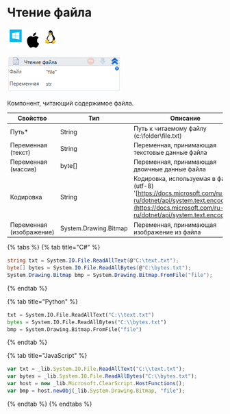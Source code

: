 # Чтение файла

![](<../../../.gitbook/assets/image (100) (1) (1) (1) (1) (1) (294).png>)

![](<../../../.gitbook/assets/image (96).png>)

Компонент, читающий содержимое файла.

| Свойство                 | Тип                   | Описание                                                                                                                                                                       |
| ------------------------ | --------------------- | ------------------------------------------------------------------------------------------------------------------------------------------------------------------------------ |
| Путь\*                   | String                | Путь к читаемому файлу (c:\folder\file.txt)                                                                                                                                    |
| Переменная (текст)       | String                | Переменная, принимающая текстовые данные файла                                                                                                                                 |
| Переменная (массив)      | byte\[]               | Переменная, принимающая двоичные данные файла                                                                                                                                  |
| Кодировка                | String                | Кодировка, используемая в файле (utf-8) '[https://docs.microsoft.com/ru-ru/dotnet/api/system.text.encoding](https://docs.microsoft.com/ru-ru/dotnet/api/system.text.encoding)' |
| Переменная (изображение) | System.Drawing.Bitmap | Переменная, принимающая изображение из файла                                                                                                                                   |

{% tabs %}
{% tab title="C#" %}
```csharp
string txt = System.IO.File.ReadAllText(@"C:\text.txt");
byte[] bytes = System.IO.File.ReadAllBytes(@"C:\bytes.txt");
System.Drawing.Bitmap bmp = System.Drawing.Bitmap.FromFile("file");
```
{% endtab %}

{% tab title="Python" %}
```python
txt = System.IO.File.ReadAllText("C:\\text.txt")
bytes = System.IO.File.ReadAllBytes("C:\\bytes.txt")
bmp = System.Drawing.Bitmap.FromFile("file")
```
{% endtab %}

{% tab title="JavaScript" %}
```javascript
var txt = _lib.System.IO.File.ReadAllText("C:\\text.txt");
var bytes = _lib.System.IO.File.ReadAllBytes("C:\\bytes.txt");
var host = new _lib.Microsoft.ClearScript.HostFunctions();
var bmp = host.newObj(_lib.System.Drawing.Bitmap, "file");
```
{% endtab %}
{% endtabs %}
